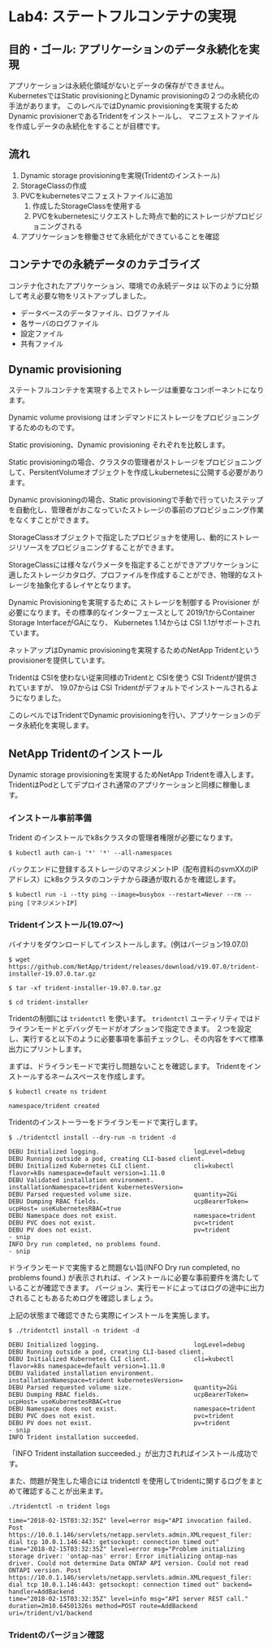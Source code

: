 # Lab4: ステートフルコンテナの実現

## 目的・ゴール: アプリケーションのデータ永続化を実現
アプリケーションは永続化領域がないとデータの保存ができません。 KubernetesではStatic provisioningとDynamic provisioningの２つの永続化の手法があります。
このレベルではDynamic provisioningを実現するためDynamic provisionerであるTridentをインストールし、 マニフェストファイルを作成しデータの永続化をすることが目標です。

## 流れ
1. Dynamic storage provisioningを実現(Tridentのインストール)
2. StorageClassの作成
3. PVCをkubernetesマニフェストファイルに追加
    1. 作成したStorageClassを使用する
    2. PVCをkubernetesにリクエストした時点で動的にストレージがプロビジョニングされる
4. アプリケーションを稼働させて永続化ができていることを確認

## コンテナでの永続データのカテゴライズ
コンテナ化されたアプリケーション、環境での永続データは 以下のように分類して考え必要な物をリストアップしました。
* データベースのデータファイル、ログファイル
* 各サーバのログファイル
* 設定ファイル
* 共有ファイル

## Dynamic provisioning
ステートフルコンテナを実現する上でストレージは重要なコンポーネントになります。

Dynamic volume provisiong はオンデマンドにストレージをプロビジョニングするためのものです。

Static provisioning、Dynamic provisioning それぞれを比較します。

Static provisioningの場合、クラスタの管理者がストレージをプロビジョニングして、PersitentVolumeオブジェクトを作成しkubernetesに公開する必要があります。

Dynamic provisioningの場合、Static provisioningで手動で行っていたステップを自動化し、管理者がおこなっていたストレージの事前のプロビジョニング作業をなくすことができます。

StorageClassオブジェクトで指定したプロビジョナを使用し、動的にストレージリソースをプロビジョニングすることができます。

StorageClassには様々なパラメータを指定することができアプリケーションに適したストレージカタログ、プロファイルを作成することができ、物理的なストレージを抽象化するレイヤとなります。

Dynamic Provisioningを実現するために ストレージを制御する Provisioner が必要になります。その標準的なインターフェースとして 2019/1からContainer Storage InterfaceがGAになり、 Kubernetes 1.14からは CSI 1.1がサポートされています。

ネットアップはDynamic provisioningを実現するためのNetApp Tridentというprovisionerを提供しています。

Tridentは CSIを使わない従来同様のTridentと CSIを使う CSI Tridentが提供されていますが、 19.07からは CSI Tridentがデフォルトでインストールされるようになりました。

このレベルではTridentでDynamic provisioningを行い、アプリケーションのデータ永続化を実現します。

## NetApp Tridentのインストール
Dynamic storage provisioningを実現するためNetApp Tridentを導入します。 TridentはPodとしてデプロイされ通常のアプリケーションと同様に稼働します。

### インストール事前準備
Trident のインストールでk8sクラスタの管理者権限が必要になります。

```
$ kubectl auth can-i '*' '*' --all-namespaces
```


バックエンドに登録するストレージのマネジメントIP（配布資料のsvmXXのIPアドレス）にk8sクラスタのコンテナから疎通が取れるかを確認します。
```
$ kubectl run -i --tty ping --image=busybox --restart=Never --rm --  ping [マネジメントIP]
```


### Tridentインストール(19.07〜)
バイナリをダウンロードしてインストールします。(例はバージョン19.07.0)
```
$ wget https://github.com/NetApp/trident/releases/download/v19.07.0/trident-installer-19.07.0.tar.gz

$ tar -xf trident-installer-19.07.0.tar.gz

$ cd trident-installer
```

Tridentの制御には `tridentctl` を使います。
`tridentctl` ユーティリティではドライランモードとデバッグモードがオプションで指定できます。 
２つを設定し、実行すると以下のように必要事項を事前チェックし、その内容をすべて標準出力にプリントします。

まずは、ドライランモードで実行し問題ないことを確認します。
Tridentをインストールするネームスペースを作成します。

```
$ kubectl create ns trident

namespace/trident created
```


Tridentのインストーラーをドライランモードで実行します。

```
$ ./tridentctl install --dry-run -n trident -d

DEBU Initialized logging.                          logLevel=debug
DEBU Running outside a pod, creating CLI-based client.
DEBU Initialized Kubernetes CLI client.            cli=kubectl flavor=k8s namespace=default version=1.11.0
DEBU Validated installation environment.           installationNamespace=trident kubernetesVersion=
DEBU Parsed requested volume size.                 quantity=2Gi
DEBU Dumping RBAC fields.                          ucpBearerToken= ucpHost= useKubernetesRBAC=true
DEBU Namespace does not exist.                     namespace=trident
DEBU PVC does not exist.                           pvc=trident
DEBU PV does not exist.                            pv=trident
- snip
INFO Dry run completed, no problems found.
- snip
```

ドライランモードで実施すると問題ない旨(INFO Dry run completed, no problems found.) が表示されれば、インストールに必要な事前要件を満たしていることが確認できます。 バージョン、実行モードによってはログの途中に出力されることもあるためログを確認しましょう。

上記の状態まで確認できたら実際にインストールを実施します。

```
$ ./tridentctl install -n trident -d

DEBU Initialized logging.                          logLevel=debug
DEBU Running outside a pod, creating CLI-based client.
DEBU Initialized Kubernetes CLI client.            cli=kubectl flavor=k8s namespace=default version=1.11.0
DEBU Validated installation environment.           installationNamespace=trident kubernetesVersion=
DEBU Parsed requested volume size.                 quantity=2Gi
DEBU Dumping RBAC fields.                          ucpBearerToken= ucpHost= useKubernetesRBAC=true
DEBU Namespace does not exist.                     namespace=trident
DEBU PVC does not exist.                           pvc=trident
DEBU PV does not exist.                            pv=trident
- snip
INFO Trident installation succeeded.
```

「INFO Trident installation succeeded.」が出力されればインストール成功です。

また、問題が発生した場合には tridentctl を使用してtridentに関するログをまとめて確認することが出来ます。


```
./tridentctl -n trident logs

time="2018-02-15T03:32:35Z" level=error msg="API invocation failed. Post https://10.0.1.146/servlets/netapp.servlets.admin.XMLrequest_filer: dial tcp 10.0.1.146:443: getsockopt: connection timed out"
time="2018-02-15T03:32:35Z" level=error msg="Problem initializing storage driver: 'ontap-nas' error: Error initializing ontap-nas driver. Could not determine Data ONTAP API version. Could not read ONTAPI version. Post https://10.0.1.146/servlets/netapp.servlets.admin.XMLrequest_filer: dial tcp 10.0.1.146:443: getsockopt: connection timed out" backend= handler=AddBackend
time="2018-02-15T03:32:35Z" level=info msg="API server REST call." duration=2m10.64501326s method=POST route=AddBackend uri=/trident/v1/backend
```

### Tridentのバージョン確認







